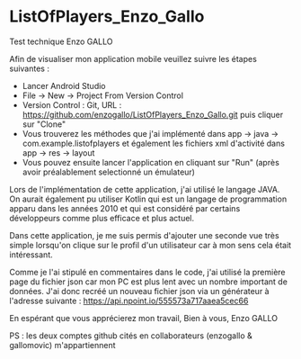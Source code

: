 # ListOfPlayers_Enzo_Gallo
Test technique Enzo GALLO

Afin de visualiser mon application mobile veuillez suivre les étapes suivantes :
- Lancer Android Studio
- File -> New -> Project From Version Control
- Version Control : Git, URL : https://github.com/enzogallo/ListOfPlayers_Enzo_Gallo.git puis cliquer sur "Clone"
- Vous trouverez les méthodes que j'ai implémenté dans app -> java -> com.example.listofplayers
  et également les fichiers xml d'activité dans app -> res -> layout 
- Vous pouvez ensuite lancer l'application en cliquant sur "Run" (après avoir préalablement selectionné un émulateur)

Lors de l'implémentation de cette application, j'ai utilisé le langage JAVA. On aurait également pu utiliser Kotlin
qui est un langage de programmation apparu dans les années 2010 et qui est considéré par certains développeurs comme
plus efficace et plus actuel.

Dans cette application, je me suis permis d'ajouter une seconde vue très simple lorsqu'on clique sur le profil d'un
utilisateur car à mon sens cela était intéressant.

Comme je l'ai stipulé en commentaires dans le code, j'ai utilisé la première page du fichier json car mon PC est plus lent
avec un nombre important de données. J'ai donc recréé un nouveau fichier json via un générateur à l'adresse suivante :
https://api.npoint.io/555573a717aaea5cec66

En espérant que vous apprécierez mon travail,
Bien à vous,
Enzo GALLO

PS : les deux comptes github cités en collaborateurs (enzogallo & gallomovic) m'appartiennent
